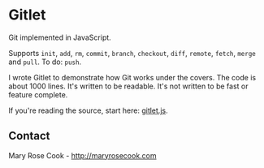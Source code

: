 # Gitlet

Git implemented in JavaScript.

Supports `init`, `add`, `rm`, `commit`, `branch`, `checkout`, `diff`, `remote`, `fetch`, `merge` and `pull`.  To do: `push`.

I wrote Gitlet to demonstrate how Git works under the covers.  The code is about 1000 lines.  It's written to be readable.  It's not written to be fast or feature complete.

If you're reading the source, start here: [gitlet.js](src/gitlet.js).

## Contact

Mary Rose Cook - http://maryrosecook.com
